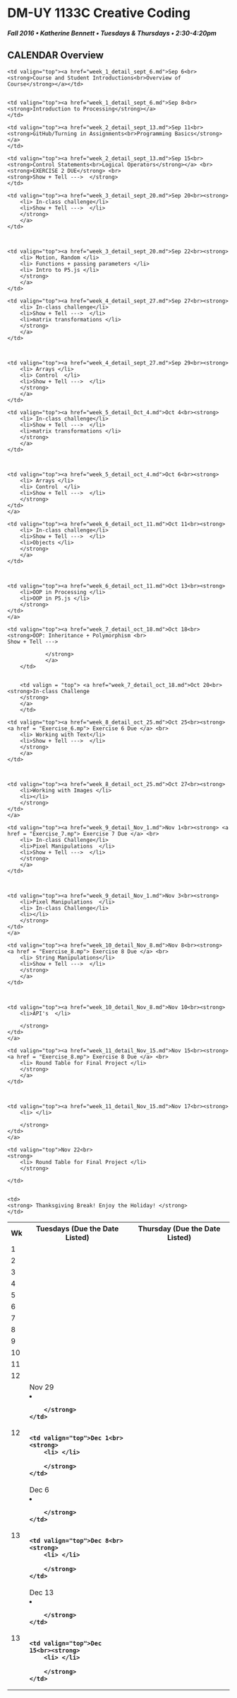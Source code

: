 # DM-UY 1133C Creative Coding
##### Fall 2016 • Katherine Bennett • Tuesdays & Thursdays • 2:30-4:20pm 

## CALENDAR Overview


<table>

<tr>
<th width="4%">Wk </th> 
<th width="48%"> Tuesdays (Due the Date Listed)</th> 
<th width="48%"> Thursday (Due the Date Listed)</th> 
</tr>


<tr>
	<td> 1 </td>
	
	<td valign="top"><a href="week_1_detail_sept_6.md">Sep 6<br><strong>Course and Student Introductions<br>Overview of Course</strong></a></td>
	

	<td valign="top"><a href="week_1_detail_sept_6.md">Sep 8<br><strong>Introduction to Processing</strong></a>
	</td>

</tr>


<tr>
	<td> 2 </td>

	<td valign="top"><a href="week_2_detail_sept_13.md">Sep 11<br><strong>GitHub/Turning in Assignments<br>Programming Basics</strong></a>
	</td>

	<td valign="top"><a href="week_2_detail_sept_13.md">Sep 15<br><strong>Control Statements<br>Logical Operators</strong></a> <br>
	<strong>EXERCISE 2 DUE</strong> <br>
	<strong>Show + Tell --->  </strong>
	</td>

</tr>


<tr>
<td> 3 </td>

	<td valign="top"><a href="week_3_detail_sept_20.md">Sep 20<br><strong>
		<li> In-class challenge</li>
		<li>Show + Tell --->  </li>
		</strong>
		</a>
	</td>


	
	<td valign="top"><a href="week_3_detail_sept_20.md">Sep 22<br><strong>
		<li> Motion, Random </li>
		<li> Functions + passing parameters </li>
		<li> Intro to P5.js </li>
		</strong>
		</a>
	</td>

</tr>


<tr>
<td> 4 </td>

	<td valign="top"><a href="week_4_detail_sept_27.md">Sep 27<br><strong>
		<li> In-class challenge</li>
		<li>Show + Tell --->  </li>
		<li>matrix transformations </li>
		</strong>
		</a>
	</td>



	<td valign="top"><a href="week_4_detail_sept_27.md">Sep 29<br><strong>
		<li> Arrays </li>
		<li> Control  </li>
		<li>Show + Tell --->  </li>
		</strong>
		</a>
	</td>

</tr>


<tr>
<td> 5 </td>

	<td valign="top"><a href="week_5_detail_Oct_4.md">Oct 4<br><strong>
		<li> In-class challenge</li>
		<li>Show + Tell --->  </li>
		<li>matrix transformations </li>
		</strong>
		</a>
	</td>


	
	<td valign="top"><a href="week_5_detail_oct_4.md">Oct 6<br><strong>
		<li> Arrays </li>
		<li> Control  </li>
		<li>Show + Tell --->  </li>
		</strong>
	</td>
	</a>
</tr>



<tr>
<td> 6 </td>

	<td valign="top"><a href="week_6_detail_oct_11.md">Oct 11<br><strong>
		<li> In-class challenge</li>
		<li>Show + Tell --->  </li>
		<li>Objects </li>
		</strong>
		</a>
	</td>


	
	<td valign="top"><a href="week_6_detail_oct_11.md">Oct 13<br><strong>
		<li>OOP in Processing </li>
		<li>OOP in P5.js </li>
		</strong>
	</td>
	</a>
</tr>
		




<tr>
<td> 7 </td>

	<td valign="top"><a href="week_7_detail_oct_18.md">Oct 18<br><strong>OOP: Inheritance + Polymorphism <br>
	Show + Tell --->
		
				</strong>
				</a>
		</td>


		<td valign = "top"> <a href="week_7_detail_oct_18.md">Oct 20<br><strong>In-class Challenge
		</strong>
		</a>
		</td>
</tr>



<tr>
<td> 8 </td>

	<td valign="top"><a href="week_8_detail_oct_25.md">Oct 25<br><strong>	<a href = "Exercise_6.mp"> Exercise 6 Due </a> <br>
		<li> Working with Text</li>
		<li>Show + Tell --->  </li>
		</strong>
		</a>
	</td>


	
	<td valign="top"><a href="week_8_detail_oct_25.md">Oct 27<br><strong>
		<li>Working with Images </li>
		<li></li>
		</strong>
	</td>
	</a>
</tr>



<tr>
<td> 9 </td>

	<td valign="top"><a href="week_9_detail_Nov_1.md">Nov 1<br><strong>	<a href = "Exercise_7.mp"> Exercise 7 Due </a> <br>
		<li> In-class Challenge</li>
		<li>Pixel Manipulations  </li>
		<li>Show + Tell --->  </li>
		</strong>
		</a>
	</td>


	
	<td valign="top"><a href="week_9_detail_Nov_1.md">Nov 3<br><strong>
		<li>Pixel Manipulations  </li>
		<li> In-class Challenge</li>
		<li></li>
		</strong>
	</td>
	</a>
</tr>



<tr>
<td> 10 </td>

	<td valign="top"><a href="week_10_detail_Nov_8.md">Nov 8<br><strong>	<a href = "Exercise_8.mp"> Exercise 8 Due </a> <br>
		<li> String Manipulations</li>
		<li>Show + Tell --->  </li>
		</strong>
		</a>
	</td>


	
	<td valign="top"><a href="week_10_detail_Nov_8.md">Nov 10<br><strong>
		<li>API's  </li>
		
		</strong>
	</td>
	</a>
</tr>



<tr>
<td> 11 </td>

	<td valign="top"><a href="week_11_detail_Nov_15.md">Nov 15<br><strong>	<a href = "Exercise_8.mp"> Exercise 8 Due </a> <br>
		<li> Round Table for Final Project </li>
		</strong>
		</a>
	</td>


	
	<td valign="top"><a href="week_11_detail_Nov_15.md">Nov 17<br><strong>
		<li> </li>
		
		</strong>
	</td>
	</a>
</tr>


<tr>
<td> 12 </td>

	<td valign="top">Nov 22<br>
	<strong>	
		<li> Round Table for Final Project </li>
		</strong>
		
	</td>


	<td>
	<strong> Thanksgiving Break! Enjoy the Holiday! </strong>
	</td>
</tr>



<tr>	
<td> 12 </td>
	<td valign="top">Nov 29<br><strong>
		<li> </li>
		
		</strong>
	</td>


	<td valign="top">Dec 1<br><strong>
		<li> </li>
		
		</strong>
	</td>
	
</tr>


<tr>	
<td> 13 </td>
	<td valign="top">Dec 6<br><strong>
		<li> </li>
		
		</strong>
	</td>


	<td valign="top">Dec 8<br><strong>
		<li> </li>
		
		</strong>
	</td>
	
</tr>


<tr>	
<td> 13 </td>
	<td valign="top">Dec 13<br><strong>
		<li> </li>
		
		</strong>
	</td>


	<td valign="top">Dec 15<br><strong>
		<li> </li>
		
		</strong>
	</td>
	
</tr>

</table>
